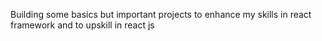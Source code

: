 Building some basics but important projects to enhance my skills in react framework and to upskill in react js 
